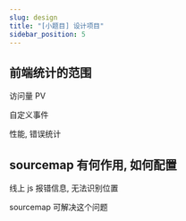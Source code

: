 ```yaml
---
slug: design
title: "[小题目] 设计项目"
sidebar_position: 5
---
```


## 前端统计的范围

访问量 PV

自定义事件

性能, 错误统计

## sourcemap 有何作用, 如何配置

线上 js 报错信息, 无法识别位置

sourcemap 可解决这个问题

